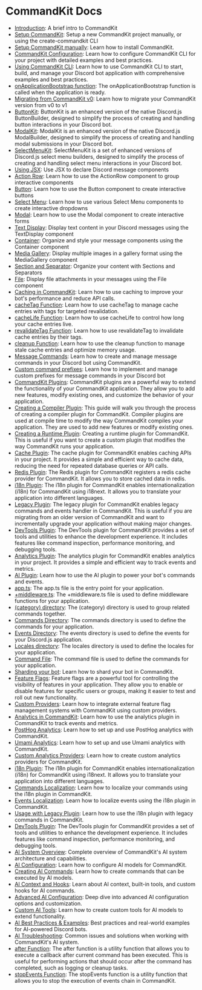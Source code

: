 # CommandKit Docs

- [Introduction](https://commandkit.dev/docs/next/guide/getting-started/introduction): A brief intro to CommandKit
- [Setup CommandKit](https://commandkit.dev/docs/next/guide/getting-started/setup-commandkit): Setup a new CommandKit project manually, or using the create-commandkit CLI
- [Setup CommandKit manually](https://commandkit.dev/docs/next/guide/getting-started/setup-commandkit-manually): Learn how to install CommandKit.
- [CommandKit Configuration](https://commandkit.dev/docs/next/guide/getting-started/commandkit-config): Learn how to configure CommandKit CLI for your project with detailed examples and best practices.
- [Using CommandKit CLI](https://commandkit.dev/docs/next/guide/getting-started/using-commandkit-cli): Learn how to use CommandKit CLI to start, build, and manage your Discord bot application with comprehensive examples and best practices.
- [onApplicationBootstrap function](https://commandkit.dev/docs/next/guide/getting-started/onApplicationBootstrap-function): The onApplicationBootstrap function is called when the application is ready.
- [Migrating from CommandKit v0](https://commandkit.dev/docs/next/guide/getting-started/migrating-from-v0): Learn how to migrate your CommandKit version from v0 to v1
- [ButtonKit](https://commandkit.dev/docs/next/guide/message-components/buttonkit): ButtonKit is an enhanced version of the native Discord.js ButtonBuilder, designed to simplify the process of creating and handling button interactions in your Discord bot.
- [ModalKit](https://commandkit.dev/docs/next/guide/message-components/modalkit): ModalKit is an enhanced version of the native Discord.js ModalBuilder, designed to simplify the process of creating and handling modal submissions in your Discord bot.
- [SelectMenuKit](https://commandkit.dev/docs/next/guide/message-components/selectmenukit): SelectMenuKit is a set of enhanced versions of Discord.js select menu builders, designed to simplify the process of creating and handling select menu interactions in your Discord bot.
- [Using JSX](https://commandkit.dev/docs/next/guide/jsx-components/using-jsx): Use JSX to declare Discord message components
- [Action Row](https://commandkit.dev/docs/next/guide/jsx-components/components-v1/action-row): Learn how to use the ActionRow component to group interactive components
- [Button](https://commandkit.dev/docs/next/guide/jsx-components/components-v1/button): Learn how to use the Button component to create interactive buttons
- [Select Menu](https://commandkit.dev/docs/next/guide/jsx-components/components-v1/select-menu): Learn how to use various Select Menu components to create interactive dropdowns
- [Modal](https://commandkit.dev/docs/next/guide/jsx-components/components-v1/modal): Learn how to use the Modal component to create interactive forms
- [Text Display](https://commandkit.dev/docs/next/guide/jsx-components/components-v2/text-display): Display text content in your Discord messages using the TextDisplay component
- [Container](https://commandkit.dev/docs/next/guide/jsx-components/components-v2/container): Organize and style your message components using the Container component
- [Media Gallery](https://commandkit.dev/docs/next/guide/jsx-components/components-v2/media-gallery): Display multiple images in a gallery format using the MediaGallery component
- [Section and Separator](https://commandkit.dev/docs/next/guide/jsx-components/components-v2/section-separator): Organize your content with Sections and Separators
- [File](https://commandkit.dev/docs/next/guide/jsx-components/components-v2/file): Display file attachments in your messages using the File component
- [Caching in CommandKit](https://commandkit.dev/docs/next/guide/caching/caching-in-commandkit): Learn how to use caching to improve your bot's performance and reduce API calls.
- [cacheTag Function](https://commandkit.dev/docs/next/guide/caching/cacheTag-function): Learn how to use cacheTag to manage cache entries with tags for targeted revalidation.
- [cacheLife Function](https://commandkit.dev/docs/next/guide/caching/cacheLife-function): Learn how to use cacheLife to control how long your cache entries live.
- [revalidateTag Function](https://commandkit.dev/docs/next/guide/caching/revalidateTag-function): Learn how to use revalidateTag to invalidate cache entries by their tags.
- [cleanup Function](https://commandkit.dev/docs/next/guide/caching/cleanup-function): Learn how to use the cleanup function to manage stale cache entries and optimize memory usage.
- [Message Commands](https://commandkit.dev/docs/next/guide/message-commands/message-commands): Learn how to create and manage message commands in your Discord bot using CommandKit.
- [Custom command prefixes](https://commandkit.dev/docs/next/guide/message-commands/resolve-message-commands-prefix): Learn how to implement and manage custom prefixes for message commands in your Discord bot
- [CommandKit Plugins](https://commandkit.dev/docs/next/guide/plugins/commandkit-plugins): CommandKit plugins are a powerful way to extend the functionality of your CommandKit application. They allow you to add new features, modify existing ones, and customize the behavior of your application.
- [Creating a Compiler Plugin](https://commandkit.dev/docs/next/guide/plugins/creating-a-compiler-plugin): This guide will walk you through the process of creating a compiler plugin for CommandKit. Compiler plugins are used at compile time to modify the way CommandKit compiles your application. They are used to add new features or modify existing ones.
- [Creating a Runtime Plugin](https://commandkit.dev/docs/next/guide/plugins/creating-a-runtime-plugin): Creating a runtime plugin for CommandKit. This is useful if you want to create a custom plugin that modifies the way CommandKit runs your application.
- [Cache Plugin](https://commandkit.dev/docs/next/guide/plugins/official-plugins/cache): The cache plugin for CommandKit enables caching APIs in your project. It provides a simple and efficient way to cache data, reducing the need for repeated database queries or API calls.
- [Redis Plugin](https://commandkit.dev/docs/next/guide/plugins/official-plugins/redis): The Redis plugin for CommandKit registers a redis cache provider for CommandKit. It allows you to store cached data in redis.
- [i18n Plugin](https://commandkit.dev/docs/next/guide/plugins/official-plugins/i18n): The i18n plugin for CommandKit enables internationalization (i18n) for CommandKit using i18next. It allows you to translate your application into different languages.
- [Legacy Plugin](https://commandkit.dev/docs/next/guide/plugins/official-plugins/legacy): The legacy plugin for CommandKit enables legacy commands and events handler in CommandKit. This is useful if you are migrating from an older version of CommandKit and want to incrementally upgrade your application without making major changes.
- [DevTools Plugin](https://commandkit.dev/docs/next/guide/plugins/official-plugins/devtools): The DevTools plugin for CommandKit provides a set of tools and utilities to enhance the development experience. It includes features like command inspection, performance monitoring, and debugging tools.
- [Analytics Plugin](https://commandkit.dev/docs/next/guide/plugins/official-plugins/analytics): The analytics plugin for CommandKit enables analytics in your project. It provides a simple and efficient way to track events and metrics.
- [AI Plugin](https://commandkit.dev/docs/next/guide/plugins/official-plugins/ai): Learn how to use the AI plugin to power your bot's commands and events.
- [app.ts](https://commandkit.dev/docs/next/guide/file-system-conventions/app.ts): The app.ts file is the entry point for your application.
- [+middleware.ts](https://commandkit.dev/docs/next/guide/file-system-conventions/+middleware.ts): The +middleware.ts file is used to define middleware functions for your application.
- [(category) directory](https://commandkit.dev/docs/next/guide/file-system-conventions/category-directory): The (category) directory is used to group related commands together.
- [Commands Directory](https://commandkit.dev/docs/next/guide/file-system-conventions/commands-directory): The commands directory is used to define the commands for your application.
- [Events Directory](https://commandkit.dev/docs/next/guide/file-system-conventions/events-directory): The events directory is used to define the events for your Discord.js application.
- [Locales directory](https://commandkit.dev/docs/next/guide/file-system-conventions/locales-directory): The locales directory is used to define the locales for your application.
- [Command File](https://commandkit.dev/docs/next/guide/file-system-conventions/command-file): The command file is used to define the commands for your application.
- [Sharding your bot](https://commandkit.dev/docs/next/guide/sharding/sharding): Learn how to shard your bot in CommandKit.
- [Feature Flags](https://commandkit.dev/docs/next/guide/feature-flags/feature-flags): Feature flags are a powerful tool for controlling the visibility of features in your application. They allow you to enable or disable features for specific users or groups, making it easier to test and roll out new functionality.
- [Custom Providers](https://commandkit.dev/docs/next/guide/feature-flags/custom-providers): Learn how to integrate external feature flag management systems with CommandKit using custom providers.
- [Analytics in CommandKit](https://commandkit.dev/docs/next/guide/analytics/analytics-in-commandkit): Learn how to use the analytics plugin in CommandKit to track events and metrics.
- [PostHog Analytics](https://commandkit.dev/docs/next/guide/analytics/posthog): Learn how to set up and use PostHog analytics with CommandKit.
- [Umami Analytics](https://commandkit.dev/docs/next/guide/analytics/umami): Learn how to set up and use Umami analytics with CommandKit.
- [Custom Analytics Providers](https://commandkit.dev/docs/next/guide/analytics/custom-providers): Learn how to create custom analytics providers for CommandKit.
- [i18n Plugin](https://commandkit.dev/docs/next/guide/localization/introduction): The i18n plugin for CommandKit enables internationalization (i18n) for CommandKit using i18next. It allows you to translate your application into different languages.
- [Commands Localization](https://commandkit.dev/docs/next/guide/localization/commands-localization): Learn how to localize your commands using the i18n plugin in CommandKit.
- [Events Localization](https://commandkit.dev/docs/next/guide/localization/events-localization): Learn how to localize events using the i18n plugin in CommandKit.
- [Usage with Legacy Plugin](https://commandkit.dev/docs/next/guide/localization/usage-with-legacy-plugin): Learn how to use the i18n plugin with legacy commands in CommandKit.
- [DevTools Plugin](https://commandkit.dev/docs/next/guide/devtools/introduction): The DevTools plugin for CommandKit provides a set of tools and utilities to enhance the development experience. It includes features like command inspection, performance monitoring, and debugging tools.
- [AI System Overview](https://commandkit.dev/docs/next/guide/ai-powered-commands/introduction): Complete overview of CommandKit's AI system architecture and capabilities.
- [AI Configuration](https://commandkit.dev/docs/next/guide/ai-powered-commands/ai-configuration): Learn how to configure AI models for CommandKit.
- [Creating AI Commands](https://commandkit.dev/docs/next/guide/ai-powered-commands/creating-ai-commands): Learn how to create commands that can be executed by AI models.
- [AI Context and Hooks](https://commandkit.dev/docs/next/guide/ai-powered-commands/ai-context-hooks): Learn about AI context, built-in tools, and custom hooks for AI commands.
- [Advanced AI Configuration](https://commandkit.dev/docs/next/guide/ai-powered-commands/advanced-configuration): Deep dive into advanced AI configuration options and customization.
- [Custom AI Tools](https://commandkit.dev/docs/next/guide/ai-powered-commands/custom-tools): Learn how to create custom tools for AI models to extend functionality.
- [AI Best Practices & Examples](https://commandkit.dev/docs/next/guide/ai-powered-commands/best-practices): Best practices and real-world examples for AI-powered Discord bots.
- [AI Troubleshooting](https://commandkit.dev/docs/next/guide/ai-powered-commands/troubleshooting): Common issues and solutions when working with CommandKit's AI system.
- [after Function](https://commandkit.dev/docs/next/guide/helper-functions/after): The after function is a utility function that allows you to execute a callback after current command has been executed. This is useful for performing actions that should occur after the command has completed, such as logging or cleanup tasks.
- [stopEvents Function](https://commandkit.dev/docs/next/guide/helper-functions/stopEvents): The stopEvents function is a utility function that allows you to stop the execution of events chain in CommandKit.